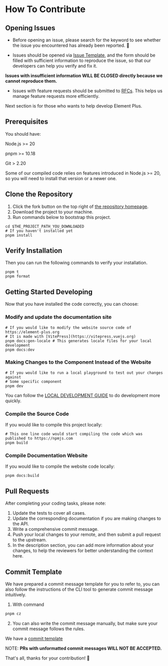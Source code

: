 # How To Contribute

## Opening Issues

- Before opening an issue, please search for the keyword to see whether the issue you encountered has already been reported. :pray:

- Issues should be opened via [Issue Template](https://issue.element-plus.org/), and the form should be filled with sufficient information to reproduce the issue, so that our developers can help you verify and fix it.

**Issues with insufficient information WILL BE CLOSED directly because we cannot reproduce them.**

- Issues with feature requests should be submitted to [RFCs](https://github.com/element-plus/rfcs/issues). This helps us manage feature requests more efficiently.

Next section is for those who wants to help develop Element Plus.

## Prerequisites

You should have:

Node.js >= 20

pnpm >= 10.18

Git > 2.20

Some of our compiled code relies on features introduced in Node.js >= 20, so you will need to install that version or a newer one.

## Clone the Repository

1. Click the fork button on the top right of [the repository homepage](https://github.com/element-plus/element-plus).
2. Download the project to your machine.
3. Run commands below to bootstrap this project.

```shell
cd $THE_PROJECT_PATH_YOU_DOWNLOADED
# If you haven't installed yet
pnpm install
```

## Verify Installation

Then you can run the following commands to verify your installation.

```shell
pnpm t
pnpm format
```

## Getting Started Developing

Now that you have installed the code correctly, you can choose:

### Modify and update the documentation site

```shell
# If you would like to modify the website source code of https://element-plus.org
# It is made with [VitePress](https://vitepress.vuejs.org)
pnpm docs:gen-locale # This generates locale files for your local development
pnpm docs:dev
```

### Making Changes to the Component Instead of the Website

```shell
# If you would like to run a local playground to test out your changes against
# Some specific component
pnpm dev
```

You can follow the [LOCAL DEVELOPMENT GUIDE](https://element-plus.org/en-US/guide/dev-guide.html) to do development more quickly.

### Compile the Source Code

If you would like to compile this project locally:

```shell
# This one line code would start compiling the code which was published to https://npmjs.com
pnpm build
```

### Compile Documentation Website

If you would like to compile the website code locally:

```shell
pnpm docs:build
```

## Pull Requests

After completing your coding tasks, please note:

1. Update the tests to cover all cases.
2. Update the corresponding documentation if you are making changes to the API.
3. Write a comprehensive commit message.
4. Push your local changes to your remote, and then submit a pull request to the upstream.
5. In the description section, you can add more information about your changes, to help the reviewers for better
   understanding the context here.

## Commit Template

We have prepared a commit message template for you to refer to, you can also follow the instructions of the CLI tool to generate
commit message intuitively.

1. With command

```bash
pnpm cz
```

2. You can also write the commit message manually, but make sure your
   commit message follows the rules.

We have a [commit template](https://element-plus.org/en-US/guide/commit-examples.html)

NOTE:
**PRs with unformatted commit messages WILL NOT BE ACCEPTED.**

That's all, thanks for your contribution! 🤩
